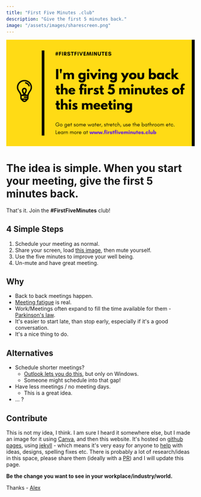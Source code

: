 ```yaml
---
title: "First Five Minutes .club"
description: "Give the first 5 minutes back."
image: "/assets/images/sharescreen.png"
---
```

![sharescreen](/assets/images/sharescreen.png)

# The idea is simple. When you start your meeting, give the first 5 minutes back.

That's it. Join the **#FirstFiveMinutes** club!

## 4 Simple Steps

1. Schedule your meeting as normal.
2. Share your screen, load [this image](/assets/images/sharescreen.png), then mute yourself.
3. Use the five minutes to improve your well being.
4. Un-mute and have great meeting.

## Why
- Back to back meetings happen.
- [Meeting fatigue](https://support.microsoft.com/en-gb/office/reduce-meeting-fatigue-f44be8a1-1bb4-4d02-8bc3-6bfd83ef3b5b) is real.
- Work/Meetings often expand to fill the time available for them - [Parkinson's law](https://en.wikipedia.org/wiki/Parkinson's_law).
- It's easier to start late, than stop early, especially if it's a good conversation.
- It's a nice thing to do.

## Alternatives
- Schedule shorter meetings?
	- [Outlook lets you do this]((https://support.microsoft.com/en-us/office/end-meetings-early-or-start-late-ebb4c4c9-6992-4ea7-9772-8b5883df8500)), but only on Windows.
	- Someone might schedule into that gap!
- Have less meetings / no meeting days. 
	- This is a great idea.
- ... ? 

## Contribute
This is not my idea, I think. I am sure I heard it somewhere else, but I made an image for it using [Canva](https://www.canva.com/), and then this website. It's hosted on [github pages](https://pages.github.com/), using [jekyll](https://jekyllrb.com/) - which means it's very easy for anyone to [help](https://github.com/a-c-m/firstfiveminutes/issues) with ideas, designs, spelling fixes etc.
There is probably a lot of research/ideas in this space, please share them (ideally with a [PR](https://github.com/a-c-m/firstfiveminutes/pulls)) and I will update this page.

**Be the change you want to see in your workplace/industry/world.**

Thanks - [Alex](http://www.acmconsulting.eu)